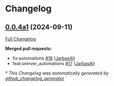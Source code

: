 # Changelog

## [0.0.4a1](https://github.com/OpenVoiceOS/ovos-PHAL-plugin-connectivity-events/tree/0.0.4a1) (2024-09-11)

[Full Changelog](https://github.com/OpenVoiceOS/ovos-PHAL-plugin-connectivity-events/compare/0.0.3...0.0.4a1)

**Merged pull requests:**

- fix:automations [\#18](https://github.com/OpenVoiceOS/ovos-PHAL-plugin-connectivity-events/pull/18) ([JarbasAl](https://github.com/JarbasAl))
- feat:semver\_automations [\#17](https://github.com/OpenVoiceOS/ovos-PHAL-plugin-connectivity-events/pull/17) ([JarbasAl](https://github.com/JarbasAl))



\* *This Changelog was automatically generated by [github_changelog_generator](https://github.com/github-changelog-generator/github-changelog-generator)*
